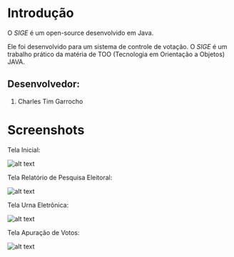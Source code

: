 # Introdução
O _SIGE_ é um open-source desenvolvido em Java.

Ele foi desenvolvido para um sistema de controle de votação. O _SIGE_ é um trabalho prático da matéria de TOO (Tecnologia em Orientação a Objetos) JAVA.


## Desenvolvedor: 
1. Charles Tim Garrocho


# Screenshots
Tela Inicial:

![alt text](https://raw.github.com/CharlesGarrocho/SIGE/master/samples/inicial.png "Tela Inicial")

Tela Relatório de Pesquisa Eleitoral:

![alt text](https://raw.github.com/CharlesGarrocho/SIGE/master/samples/relatorio_pesquisa.png "Tela Relatório de Pesquisa Eleitoral")

Tela Urna Eletrônica:

![alt text](https://raw.github.com/CharlesGarrocho/SIGE/master/samples/urna.png "Tela Urna Eletrônica")

Tela Apuração de Votos:

![alt text](https://raw.github.com/CharlesGarrocho/SIGE/master/samples/apuracao.png "Tela Apuração de Votos")
